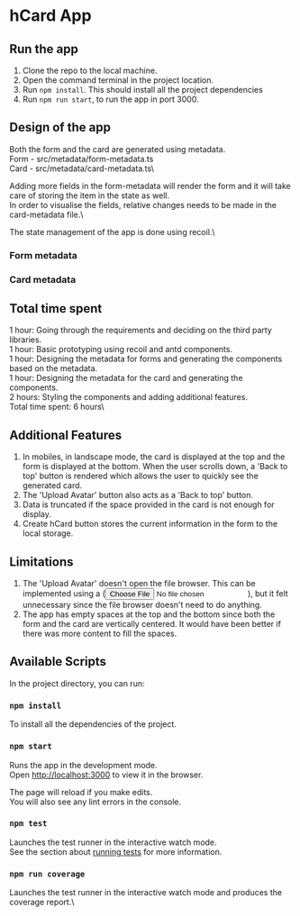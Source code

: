 # hCard App

## Run the app

1. Clone the repo to the local machine.
2. Open the command terminal in the project location.
3. Run `npm install`. This should install all the project dependencies
4. Run `npm run start`, to run the app in port 3000.

## Design of the app

Both the form and the card are generated using metadata.\
Form - src/metadata/form-metadata.ts\
Card - src/metadata/card-metadata.ts\

Adding more fields in the form-metadata will render the form and it will take care of storing the item in the state as well.\
In order to visualise the fields, relative changes needs to be made in the card-metadata file.\

The state management of the app is done using recoil.\

### Form metadata

### Card metadata

## Total time spent

1 hour: Going through the requirements and deciding on the third party libraries.\
1 hour: Basic prototyping using recoil and antd components.\
1 hour: Designing the metadata for forms and generating the components based on the metadata.\
1 hour: Designing the metadata for the card and generating the components.\
2 hours: Styling the components and adding additional features.\
Total time spent: 6 hours\

## Additional Features

1. In mobiles, in landscape mode, the card is displayed at the top and the form is displayed at the bottom. When the user scrolls down, a 'Back to top' button is rendered which allows the user to quickly see the generated card.
2. The 'Upload Avatar' button also acts as a 'Back to top' button.
3. Data is truncated if the space provided in the card is not enough for display.
4. Create hCard button stores the current information in the form to the local storage.

## Limitations

1. The 'Upload Avatar' doesn't open the file browser. This can be implemented using a (<input type="file" accept="image/x-png,image/gif,image/jpeg" />), but it felt unnecessary since the file browser doesn't need to do anything.
2. The app has empty spaces at the top and the bottom since both the form and the card are vertically centered. It would have been better if there was more content to fill the spaces.

## Available Scripts

In the project directory, you can run:

### `npm install`

To install all the dependencies of the project.

### `npm start`

Runs the app in the development mode.\
Open [http://localhost:3000](http://localhost:3000) to view it in the browser.

The page will reload if you make edits.\
You will also see any lint errors in the console.

### `npm test`

Launches the test runner in the interactive watch mode.\
See the section about [running tests](https://facebook.github.io/create-react-app/docs/running-tests) for more information.

### `npm run coverage`

Launches the test runner in the interactive watch mode and produces the coverage report.\
